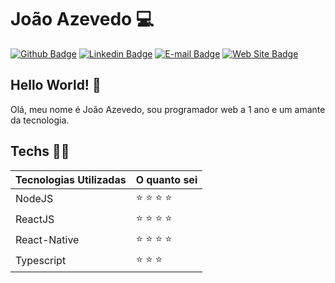# João Azevedo :computer:

[![Github Badge](https://img.shields.io/badge/-Github-000?style=flat-square&logo=Github&logoColor=white&link=https://github.com/joaoazevedoJS)](https://github.com/joaoazevedoJS)
[![Linkedin Badge](https://img.shields.io/badge/-LinkedIn-blue?style=flat-square&logo=Linkedin&logoColor=white&link=https://www.linkedin.com/in/joaoazevedojs)](https://www.linkedin.com/in/joaoazevedojs)
[![E-mail Badge](https://img.shields.io/badge/-E--mail-c14438?style=flat-square&logo=Gmail&logoColor=white&link=mailto:contato@joaoazevedojs.com.br)](mailto:contato@joaoazevedojs.com.br)
[![Web Site Badge](https://img.shields.io/badge/-Web%20Site-4285F4?style=flat-square&logo=Google%20Chrome&logoColor=white&link=https://www.joaoazevedojs.com.br)](https://www.joaoazevedojs.com.br)

## Hello World! :wave:

Olá, meu nome é João Azevedo, sou programador web a 1 ano e um amante da tecnologia.

## Techs :man_technologist:

| Tecnologias Utilizadas | O quanto sei |
| - | - |
| NodeJS | :star: :star: :star: :star: | 
| ReactJS | :star: :star: :star: :star: |
| React-Native | :star: :star: :star: :star: |
| Typescript | :star: :star: :star: |
